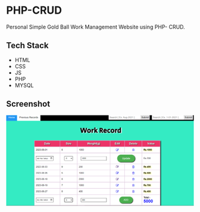 # PHP-CRUD 
Personal Simple Gold Ball Work Management Website using PHP- CRUD.

## Tech Stack
- HTML
- CSS
- JS
- PHP
- MYSQL

## Screenshot 

![PHP CRUD](https://github.com/abotiakshay/PHP-CRUD/blob/8c86dfad6b11abc6dbe4008eceeb4ddb5b08bc59/images/Screenshot%20(86).png)


